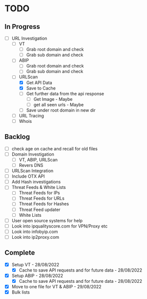 # TODO
## In Progress
- [ ] URL Investigation
  - [ ] VT
    - [ ] Grab root domain and check
    - [ ] Grab sub domain and check
  - [ ] ABIP
    - [ ] Grab root domain and check
    - [ ] Grab sub domain and check
  - [ ] URLScan
    - [x] Get API Data
    - [x] Save to Cache
    - [ ] Get further data from the api response
      - [ ] Get Image - Maybe
      - [ ] get all seen urls - Maybe
    - [ ] Save under root domain in new dir
  - [ ] URL Tracing
  - [ ] Whois

## Backlog
- [ ] check age on cache and recall for old files
- [ ] Domain Investigation
  - [ ] VT, ABIP, URLScan
  - [ ] Revers DNS
- [ ] URLScan Integration
- [ ] Include OTX API
- [ ] Add Hash investigations
- [ ] Threat Feeds & White Lists
  - [ ] Threat Feeds for IPs
  - [ ] Threat Feeds for URLs
  - [ ] Threat Feeds for Hashes
  - [ ] Threat Feed updater
  - [ ] White Lists
- [ ] User open source systems for help
- [ ] Look into ipqualityscore.com for VPN/Proxy etc
- [ ] Look into infobyip.com 
- [ ] Look into ip2proxy.com

## Complete
- [x] Setup VT - 28/08/2022
  - [x] Cache to save API requests and for future data - 28/08/2022
- [x] Setup ABIP - 28/08/2022
  - [x] Cache to save API requests and for future data - 28/08/2022
- [x] Move to one file for VT & ABIP - 29/08/2022
- [x] Bulk lists